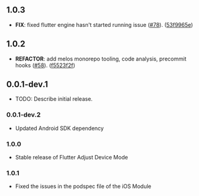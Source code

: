 ## 1.0.3

 - **FIX**: fixed flutter engine hasn't started running issue ([#78](https://github.com/rudderlabs/rudder-sdk-flutter/issues/78)). ([53f9965e](https://github.com/rudderlabs/rudder-sdk-flutter/commit/53f9965e63c0ec36e3b298956c1df1a231f5a2e0))

## 1.0.2

 - **REFACTOR**: add melos monorepo tooling, code analysis, precommit hooks ([#58](https://github.com/rudderlabs/rudder-sdk-flutter/issues/58)). ([f5523f2f](https://github.com/rudderlabs/rudder-sdk-flutter/commit/f5523f2fb41b723f1d0b1c090fbc880a79049aab))

## 0.0.1-dev.1

* TODO: Describe initial release.

### 0.0.1-dev.2

* Updated Android SDK dependency

### 1.0.0

* Stable release of Flutter Adjust Device Mode

### 1.0.1

* Fixed the issues in the podspec file of the iOS Module